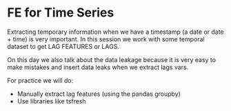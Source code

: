 # FE for Time Series 

Extracting temporary information when we have a timestamp (a date or date + time) is very important. In this session we work with some temporal dataset to get LAG FEATURES or LAGS.

On this day we also talk about the data leakage because it is very easy to make mistakes and insert data leaks when we extract lags vars.

For practice we will do:
- Manually extract lag features (using the pandas groupby)
- Use libraries like tsfresh